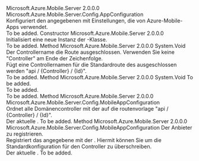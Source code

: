 <Type Name="MobileAppConfiguration" FullName="Microsoft.Azure.Mobile.Server.Config.MobileAppConfiguration">
  <TypeSignature Language="C#" Value="public class MobileAppConfiguration : Microsoft.Azure.Mobile.Server.Config.AppConfiguration" />
  <TypeSignature Language="ILAsm" Value=".class public auto ansi beforefieldinit MobileAppConfiguration extends Microsoft.Azure.Mobile.Server.Config.AppConfiguration" />
  <TypeSignature Language="DocId" Value="T:Microsoft.Azure.Mobile.Server.Config.MobileAppConfiguration" />
  <TypeSignature Language="VB.NET" Value="Public Class MobileAppConfiguration&#xA;Inherits AppConfiguration" />
  <TypeSignature Language="F#" Value="type MobileAppConfiguration = class&#xA;    inherit AppConfiguration" />
  <AssemblyInfo>
    <AssemblyName>Microsoft.Azure.Mobile.Server</AssemblyName>
    <AssemblyVersion>2.0.0.0</AssemblyVersion>
  </AssemblyInfo>
  <Base>
    <BaseTypeName>Microsoft.Azure.Mobile.Server.Config.AppConfiguration</BaseTypeName>
  </Base>
  <Interfaces />
  <Docs>
    <summary>
            Konfiguriert den angegebenen <see cref="T:System.Web.Http.HttpConfiguration" /> mit Einstellungen, die von Azure-Mobile-Apps verwendet.
            </summary>
    <remarks>To be added.</remarks>
  </Docs>
  <Members>
    <Member MemberName=".ctor">
      <MemberSignature Language="C#" Value="public MobileAppConfiguration ();" />
      <MemberSignature Language="ILAsm" Value=".method public hidebysig specialname rtspecialname instance void .ctor() cil managed" />
      <MemberSignature Language="DocId" Value="M:Microsoft.Azure.Mobile.Server.Config.MobileAppConfiguration.#ctor" />
      <MemberSignature Language="VB.NET" Value="Public Sub New ()" />
      <MemberType>Constructor</MemberType>
      <AssemblyInfo>
        <AssemblyName>Microsoft.Azure.Mobile.Server</AssemblyName>
        <AssemblyVersion>2.0.0.0</AssemblyVersion>
      </AssemblyInfo>
      <Parameters />
      <Docs>
        <summary>
            Initialisiert eine neue Instanz der <see cref="T:Microsoft.Azure.Mobile.Server.Config.MobileAppConfiguration" />-Klasse.
            </summary>
        <remarks>To be added.</remarks>
      </Docs>
    </Member>
    <Member MemberName="AddBaseRouteExclusion">
      <MemberSignature Language="C#" Value="public void AddBaseRouteExclusion (string exclusion);" />
      <MemberSignature Language="ILAsm" Value=".method public hidebysig instance void AddBaseRouteExclusion(string exclusion) cil managed" />
      <MemberSignature Language="DocId" Value="M:Microsoft.Azure.Mobile.Server.Config.MobileAppConfiguration.AddBaseRouteExclusion(System.String)" />
      <MemberSignature Language="VB.NET" Value="Public Sub AddBaseRouteExclusion (exclusion As String)" />
      <MemberSignature Language="F#" Value="member this.AddBaseRouteExclusion : string -&gt; unit" Usage="mobileAppConfiguration.AddBaseRouteExclusion exclusion" />
      <MemberType>Method</MemberType>
      <AssemblyInfo>
        <AssemblyName>Microsoft.Azure.Mobile.Server</AssemblyName>
        <AssemblyVersion>2.0.0.0</AssemblyVersion>
      </AssemblyInfo>
      <ReturnValue>
        <ReturnType>System.Void</ReturnType>
      </ReturnValue>
      <Parameters>
        <Parameter Name="exclusion" Type="System.String" />
      </Parameters>
      <Docs>
        <param name="exclusion">Der Controllername die Route ausgeschlossen. Verwenden Sie keine "Controller" am Ende der Zeichenfolge.</param>
        <summary>
            Fügt eine Controllernamen für die Standardroute des ausgeschlossen werden "api / {Controller} / {Id}".
            </summary>
        <remarks>To be added.</remarks>
      </Docs>
    </Member>
    <Member MemberName="ApplyTo">
      <MemberSignature Language="C#" Value="public override void ApplyTo (System.Web.Http.HttpConfiguration config);" />
      <MemberSignature Language="ILAsm" Value=".method public hidebysig virtual instance void ApplyTo(class System.Web.Http.HttpConfiguration config) cil managed" />
      <MemberSignature Language="DocId" Value="M:Microsoft.Azure.Mobile.Server.Config.MobileAppConfiguration.ApplyTo(System.Web.Http.HttpConfiguration)" />
      <MemberSignature Language="VB.NET" Value="Public Overrides Sub ApplyTo (config As HttpConfiguration)" />
      <MemberSignature Language="F#" Value="override this.ApplyTo : System.Web.Http.HttpConfiguration -&gt; unit" Usage="mobileAppConfiguration.ApplyTo config" />
      <MemberType>Method</MemberType>
      <AssemblyInfo>
        <AssemblyName>Microsoft.Azure.Mobile.Server</AssemblyName>
        <AssemblyVersion>2.0.0.0</AssemblyVersion>
      </AssemblyInfo>
      <ReturnValue>
        <ReturnType>System.Void</ReturnType>
      </ReturnValue>
      <Parameters>
        <Parameter Name="config" Type="System.Web.Http.HttpConfiguration" />
      </Parameters>
      <Docs>
        <param name="config">To be added.</param>
        <summary>To be added.</summary>
        <remarks>To be added.</remarks>
        <inheritdoc />
      </Docs>
    </Member>
    <Member MemberName="MapApiControllers">
      <MemberSignature Language="C#" Value="public Microsoft.Azure.Mobile.Server.Config.MobileAppConfiguration MapApiControllers ();" />
      <MemberSignature Language="ILAsm" Value=".method public hidebysig instance class Microsoft.Azure.Mobile.Server.Config.MobileAppConfiguration MapApiControllers() cil managed" />
      <MemberSignature Language="DocId" Value="M:Microsoft.Azure.Mobile.Server.Config.MobileAppConfiguration.MapApiControllers" />
      <MemberSignature Language="VB.NET" Value="Public Function MapApiControllers () As MobileAppConfiguration" />
      <MemberSignature Language="F#" Value="member this.MapApiControllers : unit -&gt; Microsoft.Azure.Mobile.Server.Config.MobileAppConfiguration" Usage="mobileAppConfiguration.MapApiControllers " />
      <MemberType>Method</MemberType>
      <AssemblyInfo>
        <AssemblyName>Microsoft.Azure.Mobile.Server</AssemblyName>
        <AssemblyVersion>2.0.0.0</AssemblyVersion>
      </AssemblyInfo>
      <ReturnValue>
        <ReturnType>Microsoft.Azure.Mobile.Server.Config.MobileAppConfiguration</ReturnType>
      </ReturnValue>
      <Parameters />
      <Docs>
        <summary>
            Ordnet alle Domänencontroller mit der <see cref="T:Microsoft.Azure.Mobile.Server.Config.MobileAppControllerAttribute" /> auf die routenvorlage "api / {Controller} / {Id}".
            </summary>
        <returns>Der aktuelle <see cref="T:Microsoft.Azure.Mobile.Server.Config.MobileAppConfiguration" />.</returns>
        <remarks>To be added.</remarks>
      </Docs>
    </Member>
    <Member MemberName="WithMobileAppControllerConfigProvider">
      <MemberSignature Language="C#" Value="public Microsoft.Azure.Mobile.Server.Config.MobileAppConfiguration WithMobileAppControllerConfigProvider (Microsoft.Azure.Mobile.Server.Config.IMobileAppControllerConfigProvider provider);" />
      <MemberSignature Language="ILAsm" Value=".method public hidebysig instance class Microsoft.Azure.Mobile.Server.Config.MobileAppConfiguration WithMobileAppControllerConfigProvider(class Microsoft.Azure.Mobile.Server.Config.IMobileAppControllerConfigProvider provider) cil managed" />
      <MemberSignature Language="DocId" Value="M:Microsoft.Azure.Mobile.Server.Config.MobileAppConfiguration.WithMobileAppControllerConfigProvider(Microsoft.Azure.Mobile.Server.Config.IMobileAppControllerConfigProvider)" />
      <MemberSignature Language="VB.NET" Value="Public Function WithMobileAppControllerConfigProvider (provider As IMobileAppControllerConfigProvider) As MobileAppConfiguration" />
      <MemberSignature Language="F#" Value="member this.WithMobileAppControllerConfigProvider : Microsoft.Azure.Mobile.Server.Config.IMobileAppControllerConfigProvider -&gt; Microsoft.Azure.Mobile.Server.Config.MobileAppConfiguration" Usage="mobileAppConfiguration.WithMobileAppControllerConfigProvider provider" />
      <MemberType>Method</MemberType>
      <AssemblyInfo>
        <AssemblyName>Microsoft.Azure.Mobile.Server</AssemblyName>
        <AssemblyVersion>2.0.0.0</AssemblyVersion>
      </AssemblyInfo>
      <ReturnValue>
        <ReturnType>Microsoft.Azure.Mobile.Server.Config.MobileAppConfiguration</ReturnType>
      </ReturnValue>
      <Parameters>
        <Parameter Name="provider" Type="Microsoft.Azure.Mobile.Server.Config.IMobileAppControllerConfigProvider" />
      </Parameters>
      <Docs>
        <param name="provider">Der Anbieter zu registrieren.</param>
        <summary>
            Registriert das angegebene <see cref="T:Microsoft.Azure.Mobile.Server.Config.IMobileAppControllerConfigProvider" /> mit der <see cref="T:System.Web.Http.HttpConfiguration" />.
            Hiermit können Sie um die Standardkonfiguration für den Controller zu überschreiben.
            </summary>
        <returns>Der aktuelle <see cref="T:Microsoft.Azure.Mobile.Server.Config.MobileAppConfiguration" />.</returns>
        <remarks>To be added.</remarks>
      </Docs>
    </Member>
  </Members>
</Type>